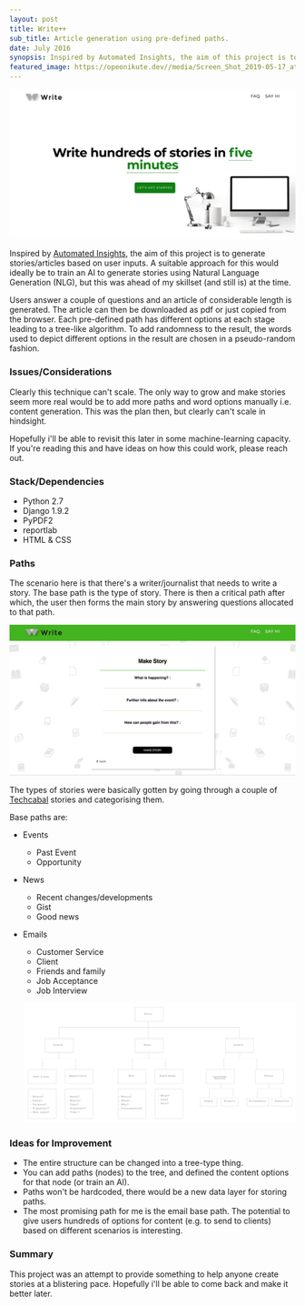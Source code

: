 ```yaml
---
layout: post
title: Write++
sub_title: Article generation using pre-defined paths.
date: July 2016
synopsis: Inspired by Automated Insights, the aim of this project is to generate stories/articles based on user inputs.
featured_image: https://opeonikute.dev//media/Screen_Shot_2019-05-17_at_17-b91e7ca1-7408-48c4-9d4d-34cfbe5febfc.22.51.png
---
```


![](/media/Screen_Shot_2019-05-17_at_17-b91e7ca1-7408-48c4-9d4d-34cfbe5febfc.22.51.png)

Inspired by [Automated Insights](https://automatedinsights.com/), the aim of this project is to generate stories/articles based on user inputs. A suitable approach for this would ideally be to train an AI to generate stories using Natural Language Generation (NLG), but this was ahead of my skillset (and still is) at the time. 

Users answer a couple of questions and an article of considerable length is generated. The article can then be downloaded as pdf or just copied from the browser. Each pre-defined path has different options at each stage leading to a tree-like algorithm. To add randomness to the result, the words used to depict different options in the result are chosen in a pseudo-random fashion.

### Issues/Considerations

Clearly this technique can't scale. The only way to grow and make stories seem more real would be to add more paths and word options manually i.e. content generation. This was the plan then, but clearly can't scale in hindsight.

Hopefully i'll be able to revisit this later in some machine-learning capacity. If you're reading this and have ideas on how this could work, please reach out.

### Stack/Dependencies

- Python 2.7
- Django 1.9.2
- PyPDF2
- reportlab
- HTML & CSS

### Paths

The scenario here is that there's a writer/journalist that needs to write a story. The base path is the type of story. There is then a critical path after which, the user then forms the main story by answering questions allocated to that path.

![](/media/Screen_Shot_2019-05-17_at_17-14568238-922d-4749-8a51-354bb895656b.37.09.png)

The types of stories were basically gotten by going through a couple of [Techcabal](https://techcabal.com/) stories and categorising them.

Base paths are:

- Events
    - Past Event
    - Opportunity
- News
    - Recent changes/developments
    - Gist
    - Good news
- Emails
    - Customer Service
    - Client
    - Friends and family
    - Job Acceptance
    - Job Interview

    ![](/media/flow_chart-c11f9b7c-f7d9-47b8-b60d-221672f61fcf.png)

### Ideas for Improvement

- The entire structure can be changed into a tree-type thing.
- You can add paths (nodes) to the tree, and defined the content options for that node (or train an AI).
- Paths won't be hardcoded, there would be a new data layer for storing paths.
- The most promising path for me is the email base path. The potential to give users hundreds of options for content (e.g. to send to clients) based on different scenarios is interesting.

### Summary

This project was an attempt to provide something to help anyone create stories at a blistering pace. Hopefully i'll be able to come back and make it better later.
